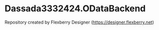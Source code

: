 # Dassada3332424.ODataBackend
Repository created by Flexberry Designer (https://designer.flexberry.net)
